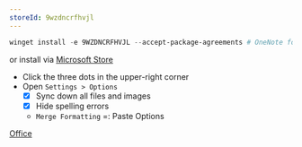 ```yaml
---
storeId: 9wzdncrfhvjl
---
```



```powershell
winget install -e 9WZDNCRFHVJL --accept-package-agreements # OneNote for Windows 10
```

or install via [Microsoft Store](https://microsoft.com/store/apps/9wzdncrfhvjl)

- Click the three dots in the upper-right corner
- Open `Settings > Options`
  - [x] Sync down all files and images
  - [x] Hide spelling errors
  - `Merge Formatting` =: Paste Options  



[Office](../notes/Office.md)